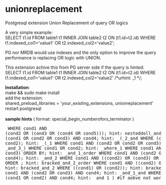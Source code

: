 # unionreplacement
Postgresql extension Union Replacement of query OR logics

A very simple example:<br>
SELECT t1.id FROM table1 t1 INNER JOIN table2 t2 ON (t1.id=t2.id) WHERE t1.indexed_col1='value1' OR t2.indexed_col2='value2';

PG nor MRDB would use indexes and the only option to improve the query performance is replacing OR logic with UNION.

This extension achive this from PG server side if the query is hinted:<br>
SELECT t1.id FROM table1 t1 INNER JOIN table2 t2 ON (t1.id=t2.id) WHERE t1.indexed_col1='value1' OR t2.indexed_col2='value2' /*urhint: _1 */;

<b>Installation</b>:<br>
make && sudo make install<br>
add the extension:<br>
shared_preload_libraries = 'your_existing_extensions, unionreplacement'<br>
restart postgresql<br>
<br>
<b>sample hints</b> ( format: special_begin_numberofors_terminator )<br><pre>
        WHERE cond1 AND (cond2 OR (cond3 OR (cond4 OR cond5))); hint: nesteddoll_and_3
        WHERE (cond1 OR cond2 OR cond3) AND cond4;              hint: _(_2_and
        WHERE (cond1 OR cond2);                                 hint: _(_1
        WHERE cond1 AND (cond2 OR cond2 OR cond3);              hint: \_and_3\_)
        WHERE cond1 OR cond2;                                   hint: _where_1
        WHERE cond1 AND (cond2 OR cond3) ORDER BY;              hint: _and_1_order
        WHERE cond1 AND (cond2 OR cond3 OR cond4);              hint: \_and_2
        WHERE cond1 AND ((cond2) OR (cond3) OR (cond4)) ORDER ; hint: bracked_and_2_order
        WHERE cond1 AND ((cond2) OR (cond3));                   hint: bracked_and_2
        WHERE ((cond1) OR (cond2));                             hint: bracked\_(_1
        WHERE cond1 AND (cond2 OR cond3) AND cond4;             hint: \_and_1_and
        WHERE cond0 AND (cond1 OR cond2) AND cond4;             hint: \_and_1\_)   #if aobve not work
</pre>
